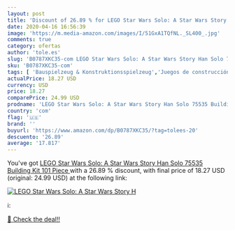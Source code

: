 ```yaml
---
layout: post
title: 'Discount of 26.89 % for LEGO Star Wars Solo: A Star Wars Story H'
date: 2020-04-16 16:56:39
image: 'https://m.media-amazon.com/images/I/51GxA1TQfNL._SL400_.jpg'
comments: true
category: ofertas
author: 'tole.es'
slug: 'B0787XKC35-com LEGO Star Wars Solo: A Star Wars Story Han Solo 75535...'
sku: 'B0787XKC35-com'
tags: [ 'Bauspielzeug & Konstruktionsspielzeug','Juegos de construcción para niños','Juguetes','Juguetes y juegos','Spielzeug','lego', ]
actualPrice: 18.27 USD
currency: USD
price: 18.27
comparePrice: 24.99 USD
prodname: 'LEGO Star Wars Solo: A Star Wars Story Han Solo 75535 Building Kit  101 Piece '
country: 'com'
flag: '🇺🇸'
brand: ''
buyurl: 'https://www.amazon.com/dp/B0787XKC35/?tag=tolees-20'
descuento: '26.89'
average: '17.817'
---
```


You've got [LEGO Star Wars Solo: A Star Wars Story Han Solo 75535 Building Kit  101 Piece ](https://www.amazon.com/dp/B0787XKC35/?tag=tolees-20) with a  26.89 % discount, with final price of 18.27 USD (original: 24.99 USD) at the following link:

[![LEGO Star Wars Solo: A Star Wars Story H](https://m.media-amazon.com/images/I/51GxA1TQfNL._SL400_.jpg)](https://www.amazon.com/dp/B0787XKC35/?tag=tolees-20)

ℹ️:


[🛒 Check the deal!!](https://www.amazon.com/dp/B0787XKC35/?tag=tolees-20)
